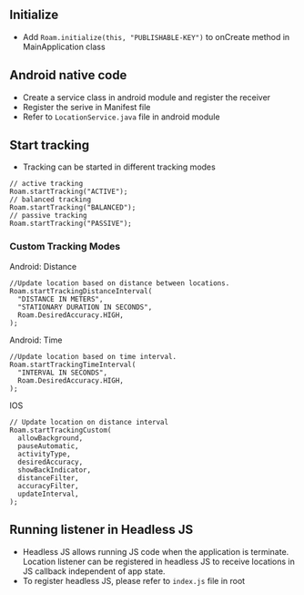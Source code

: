## Initialize
- Add `Roam.initialize(this, "PUBLISHABLE-KEY")` to onCreate method in MainApplication class

## Android native code
- Create a service class in android module and register the receiver
- Register the serive in Manifest file
- Refer to `LocationService.java` file in android module

## Start tracking
- Tracking can be started in different tracking modes
```
// active tracking
Roam.startTracking("ACTIVE");
// balanced tracking
Roam.startTracking("BALANCED");
// passive tracking
Roam.startTracking("PASSIVE");
```
### Custom Tracking Modes

Android: Distance
```
//Update location based on distance between locations.
Roam.startTrackingDistanceInterval(
  "DISTANCE IN METERS",
  "STATIONARY DURATION IN SECONDS",
  Roam.DesiredAccuracy.HIGH,
);
```

Android: Time
```
//Update location based on time interval.
Roam.startTrackingTimeInterval(
  "INTERVAL IN SECONDS",
  Roam.DesiredAccuracy.HIGH,
);
```

IOS
```
// Update location on distance interval
Roam.startTrackingCustom(
  allowBackground,
  pauseAutomatic,
  activityType,
  desiredAccuracy,
  showBackIndicator,
  distanceFilter,
  accuracyFilter,
  updateInterval,
);
```


## Running listener in Headless JS
- Headless JS allows running JS code when the application is terminate. Location listener can be registered in headless JS to receive locations in JS callback independent of app state.
- To register headless JS, please refer to `index.js` file in root